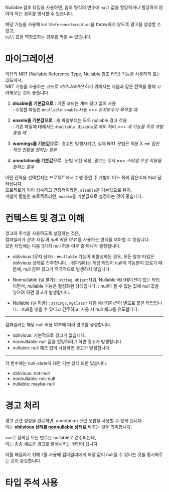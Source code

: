 Nullable 참조 타입을 사용하면, 참조 형식의 변수에 `null` 값을 할당하거나 할당하지 않아야 하는 경우를 명시할 수 있습니다.    

해당 기능을 사용해 `NullReferenceException`을 throw하지 않도록 경고를 생성할 수 있고,     
`null` 값을 역참조하는 경우를 막을 수 있습니다.    

# 마이그레이션 
이전의 NRT (Nullable Reference Type, Nullable 참조 타입) 기능을 사용하지 않는 코드에서,    
NRT 기능을 사용하는 코드로 _마이그레이션_ 하기 위해서는 다음과 같은 전략을 통해 고려해보는 것이 좋습니다.     

1. **disable을 기본값으로**
: 기존 코드는 계속 경고 없이 사용     
: 수정할 파일만 `#nullable enable` 사용 
==> _유지보수가 목적일 때_

2. **enanle을 기본값으로**
: 새 파일부터는 모두 nullable 경고 적용     
: 기존 파일에 대해서는 `#nullable disable`로 예외 처리
==> _새 기능을 주로 개발 중일 때_

3. **warnings를 기본값으로**
: 경고만 발생시키고, 실제 NRT 문법은 적용 X
==> _점진적인 전환을 원하는 경우_

4. **annotation을 기본값으로**
: 문법 우선 적용, 경고는 무시
==> _스타일 우선 적용을 원하는 경우_

어떤 전략을 선택할지는 프로젝트에서 수행 중인 주 개발이 어느 쪽에 많은지에 따라 달라집니다.     
프로젝트가 이미 성숙하고 안정적이라면, `disable`을 기본값으로 유지,    
개발이 활발한 프로젝트라면, `enable`을 기본값으로 설정하는 것이 좋습니다.    

# 컨텍스트 및 경고 이해
경고와 주석을 사용하도록 설정하는 것은,    
컴파일러가 _참조 타입_ 과 _null 허용 여부_ 를 사용하는 방식을 제어할 수 있습니다.    
모든 타입에는 다음 3가지 null 허용 여부 중 하나가 결정됩니다.

- oblivious (무지 상태)
: `#nullable` 기능이 비활성화된 경우, 모든 참조 타입은 oblivious 상태로 간주합니다.
: 컴파일러는 해당 타입이 null이 가능한지 모르기 때문에, null 관련 경고가 적극적으로 발생하지 않습니다.

- Nonnullable (널 불가)
: `string`, `object`처럼, Nullable 애너테이션이 없는 타입이면서, nullable 기능은 활성화된 상태입니다.
: null이 될 수 없는 값에 null 값을 넣으려 하면 경고가 발생합니다.

- Nullable (널 허용)
: `string?`, `MyClass?` 처럼 애너테이션이 별도로 붙은 타입입니다.
: null을 넣을 수 있다고 간주하고, 사용 시 null 체크를 유도합니다.

---
컴파일러는 해당 null 허용 여부에 따라 경고를 생성합니다.    

- oblivious: 기본적으로 경고가 없습니다.
- nonnullable: null 값을 할당하려고 하면 경고가 발생합니다.
- nullable: null 체크 없이 사용하면 경고가 발생합니다.

---
각 변수에는 null-state에 대한 기본 상태 또한 있습니다. 

- oblivious: not-null
- nonnullable: not-null
- nullable: maybe-null

# 경고 처리
경고 관련 설정을 완료하면, annotation 관련 문법을 사용할 수 있게 됩니다.    
이는 **oblivious 상태를 nonnullable 상태로** 바꾸는 것을 의미합니다.       

`var`로 정의된 모든 변수는 nullable로 간주되는데,    
이는 종종 새로운 경고를 발생시키는 원인이 됩니다.    

이를 해결하기 위해 `?`를 사용해 컴파일러에게 해당 값이 null일 수 있다는 것을 명시해주는 것이 중요합니다.   

# 타입 주석 사용
